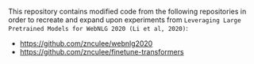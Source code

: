 This repository contains modified code from the following repositories in order to recreate and expand upon experiments from `Leveraging Large Pretrained Models for WebNLG 2020 (Li et al, 2020)`:
- https://github.com/znculee/webnlg2020
- https://github.com/znculee/finetune-transformers
